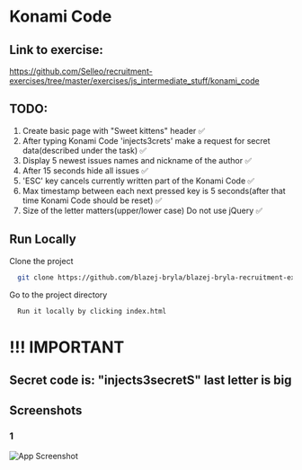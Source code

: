 
# Konami Code

## Link to exercise:

https://github.com/Selleo/recruitment-exercises/tree/master/exercises/js_intermediate_stuff/konami_code

## TODO:
1. Create basic page with "Sweet kittens" header ✅
2. After typing Konami Code 'injects3crets' make a request for secret data(described under the task) ✅
3. Display 5 newest issues names and nickname of the author ✅
4. After 15 seconds hide all issues ✅
5. 'ESC' key cancels currently written part of the Konami Code ✅
6. Max timestamp between each next pressed key is 5 seconds(after that time Konami Code should be reset) ✅
7. Size of the letter matters(upper/lower case)
Do not use jQuery ✅



## Run Locally

Clone the project

```bash
  git clone https://github.com/blazej-bryla/blazej-bryla-recruitment-exercises/tree/main/konami-code
```

Go to the project directory


```bash
  Run it locally by clicking index.html
```

# !!! IMPORTANT
## Secret code is: "injects3secretS" last letter is big





## Screenshots

### 1
![App Screenshot](https://iili.io/HgnQKa2.png)

